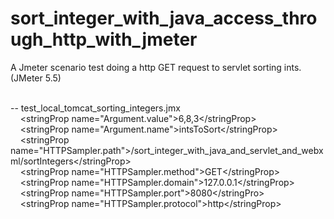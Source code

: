 # sort\_integer\_with\_java\_access\_through\_http\_with\_jmeter

A Jmeter scenario test doing a http GET request to servlet sorting ints. <br/>
(JMeter 5.5)<br/>



<br/>
-- test_local_tomcat_sorting_integers.jmx<br/>
&nbsp;&nbsp;&nbsp;&nbsp;&lt;stringProp name="Argument.value"&gt;6,8,3&lt;/stringProp&gt; <br/>
&nbsp;&nbsp;&nbsp;&nbsp;&lt;stringProp name="Argument.name"&gt;intsToSort&lt;/stringProp&gt; <br/>
&nbsp;&nbsp;&nbsp;&nbsp;&lt;stringProp name="HTTPSampler.path"&gt;/sort_integer_with_java_and_servlet_and_webxml/sortIntegers&lt;/stringProp&gt;<br/>
&nbsp;&nbsp;&nbsp;&nbsp;&lt;stringProp name="HTTPSampler.method"&gt;GET&lt;/stringProp&gt; <br/>
&nbsp;&nbsp;&nbsp;&nbsp;&lt;stringProp name="HTTPSampler.domain"&gt;127.0.0.1&lt;/stringProp&gt; <br/>
&nbsp;&nbsp;&nbsp;&nbsp;&lt;stringProp name="HTTPSampler.port"&gt;8080&lt;/stringPro&gt; <br/>
&nbsp;&nbsp;&nbsp;&nbsp;&lt;stringProp name="HTTPSampler.protocol"&gt;http&lt;/stringProp&gt; <br/>
	
